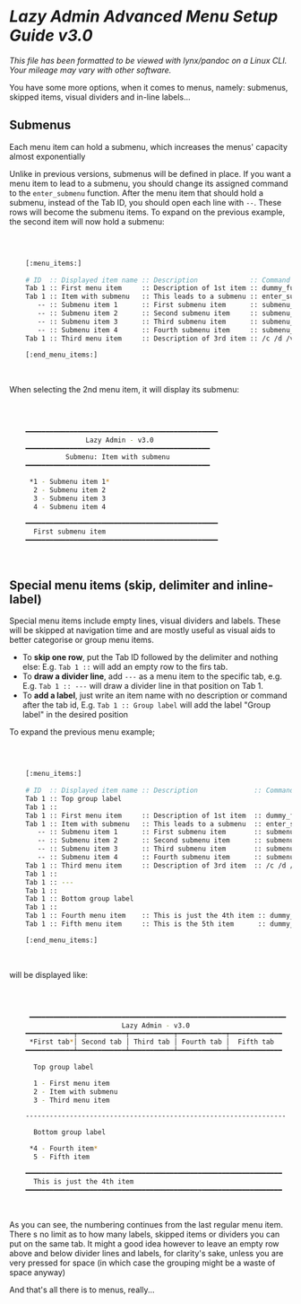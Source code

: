 # ***Lazy Admin Advanced Menu Setup Guide v3.0***


*This file has been formatted to be viewed with lynx/pandoc on a Linux CLI. Your mileage may vary with other software.*

You have some more options, when it comes to menus, namely: submenus, skipped items, visual dividers and in-line labels...


## **Submenus**

Each menu item can hold a submenu, which increases the menus' capacity almost exponentially

Unlike in previous versions, submenus will be defined in place. If you want a menu item to lead to a submenu, you should change its assigned command to the `enter_submenu` function. After the menu item that should hold a submenu, instead of the Tab ID, you should open each line with `--`. These rows will become the submenu items. To expand on the previous example, the second item will now hold a submenu:


<br />


```bash

    [:menu_items:]
    
    # ID  :: Displayed item name :: Description             :: Command or function
    Tab 1 :: First menu item     :: Description of 1st item :: dummy_function
    Tab 1 :: Item with submenu   :: This leads to a submenu :: enter_submenu
       -- :: Submenu item 1      :: First submenu item      :: submenu_function_1
       -- :: Submenu item 2      :: Second submenu item     :: submenu_function_1
       -- :: Submenu item 3      :: Third submenu item      :: submenu_function_1
       -- :: Submenu item 4      :: Fourth submenu item     :: submenu_function_1
    Tab 1 :: Third menu item     :: Description of 3rd item :: /c /d /v top
    
    [:end_menu_items:]

```

<br />

When selecting the 2nd menu item, it will display its submenu:

<br />

```bash
    
    ━━━━━━━━━━━━━━━━━━━━━━━━━━━━━━━━━━━━━━━━━━━━━━━━
                   Lazy Admin - v3.0
    ━━━━━━━━━━━━━━━━━━━━━━━━━━━━━━━━━━━━━━━━━━━━━━
              Submenu: Item with submenu
    ━━━━━━━━━━━━━━━━━━━━━━━━━━━━━━━━━━━━━━━━━━━━━━
     
     *1 - Submenu item 1*
      2 - Submenu item 2
      3 - Submenu item 3
      4 - Submenu item 4

    ━━━━━━━━━━━━━━━━━━━━━━━━━━━━━━━━━━━━━━━━━━━━━━━━ 
      First submenu item
    ━━━━━━━━━━━━━━━━━━━━━━━━━━━━━━━━━━━━━━━━━━━━━━━━

```

<br />


## **Special menu items (skip, delimiter and inline-label)**

Special menu items include empty lines, visual dividers and labels. These will be skipped at navigation time and are mostly useful as visual aids to better categorise or group menu items.

- To **skip one row**, put the Tab ID followed by the delimiter and nothing else:
  E.g. `Tab 1 ::` will add an empty row to the firs tab.
- To **draw a divider line**, add `---` as a menu item to the specific tab, e.g.
  E.g. `Tab 1 :: ---` will draw a divider line in that position on Tab 1.
- To **add a label**, just write an item name with no description or command after the tab id,
  E.g. `Tab 1 :: Group label` will add the label "Group label" in the desired position

To expand the previous menu example;

<br />

```bash

    [:menu_items:]
    
    # ID  :: Displayed item name :: Description              :: Command or function
    Tab 1 :: Top group label
    Tab 1 ::
    Tab 1 :: First menu item     :: Description of 1st item  :: dummy_function
    Tab 1 :: Item with submenu   :: This leads to a submenu  :: enter_submenu
       -- :: Submenu item 1      :: First submenu item       :: submenu_function_1
       -- :: Submenu item 2      :: Second submenu item      :: submenu_function_1
       -- :: Submenu item 3      :: Third submenu item       :: submenu_function_1
       -- :: Submenu item 4      :: Fourth submenu item      :: submenu_function_1
    Tab 1 :: Third menu item     :: Description of 3rd item  :: /c /d /v top
    Tab 1 ::
    Tab 1 :: ---
    Tab 1 :: 
    Tab 1 :: Bottom group label
    Tab 1 ::
    Tab 1 :: Fourth menu item    :: This is just the 4th item :: dummy_funtion_number_4
    Tab 1 :: Fifth menu item     :: This is the 5th item      :: dummy_funtion_number_4

    [:end_menu_items:]

```

<br />

will be displayed like:

<br>

```bash
    
     ━━━━━━━━━━━━━━━━━━━━━━━━━━━━━━━━━━━━━━━━━━━━━━━━━━━━━━━━━━━━━━━━
                            Lazy Admin - v3.0
    ━━━━━━━━━━━━┯━━━━━━━━━━━━┯━━━━━━━━━━━┯━━━━━━━━━━━━┯━━━━━━━━━━━━━
     *First tab*│ Second tab │ Third tab │ Fourth tab │  Fifth tab
    ━━━━━━━━━━━━┷━━━━━━━━━━━━┷━━━━━━━━━━━┷━━━━━━━━━━━━┷━━━━━━━━━━━━━
      
      Top group label

      1 - First menu item 
      2 - Item with submenu
      3 - Third menu item

    -----------------------------------------------------------------

      Bottom group label

     *4 - Fourth item*
      5 - Fifth item

    ━━━━━━━━━━━━━━━━━━━━━━━━━━━━━━━━━━━━━━━━━━━━━━━━━━━━━━━━━━━━━━━━ 
      This is just the 4th item
    ━━━━━━━━━━━━━━━━━━━━━━━━━━━━━━━━━━━━━━━━━━━━━━━━━━━━━━━━━━━━━━━━


```

<br />

As you can see, the numbering continues from the last regular menu item. There s no limit as to how many labels, skipped items or dividers you can put on the same tab. It might a good idea however to leave an empty row above and below divider lines and labels, for clarity's sake, unless you are very pressed for space (in which case the grouping might be a waste of space anyway)

And that's all there is to menus, really...
